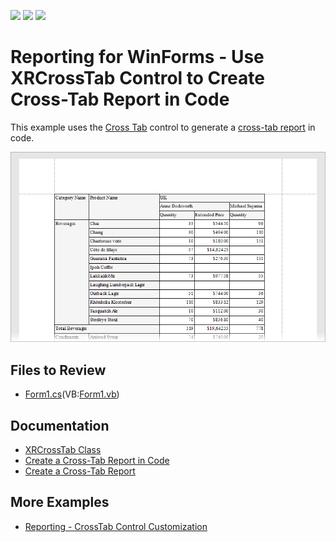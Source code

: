 <!-- default badges list -->
![](https://img.shields.io/endpoint?url=https://codecentral.devexpress.com/api/v1/VersionRange/705733904/2023.1)
[![](https://img.shields.io/badge/Open_in_DevExpress_Support_Center-FF7200?style=flat-square&logo=DevExpress&logoColor=white)](https://supportcenter.devexpress.com/ticket/details/T1195657)
[![](https://img.shields.io/badge/📖_How_to_use_DevExpress_Examples-e9f6fc?style=flat-square)](https://docs.devexpress.com/GeneralInformation/403183)
<!-- default badges end -->
# Reporting for WinForms - Use XRCrossTab Control to Create Cross-Tab Report in Code


This example uses the [Cross Tab](https://docs.devexpress.com/XtraReports/DevExpress.XtraReports.UI.XRCrossTab) control to generate a [cross-tab report](https://docs.devexpress.com/XtraReports/4226/create-reports/create-a-cross-tab-report) in code.


![Cross-Tab Report](Images/screenshot.png)

## Files to Review

- [Form1.cs](CS/Form1.cs)(VB:[Form1.vb](VB/Form1.vb))

## Documentation

- [XRCrossTab Class](https://docs.devexpress.com/XtraReports/DevExpress.XtraReports.UI.XRCrossTab)
- [Create a Cross-Tab Report in Code](https://docs.devexpress.com/XtraReports/403673/detailed-guide-to-devexpress-reporting/reporting-api/create-reports-in-code/create-a-cross-tab-report)
- [Create a Cross-Tab Report](https://docs.devexpress.com/XtraReports/4226/create-reports/create-a-cross-tab-report)

## More Examples

- [Reporting - CrossTab Control Customization](https://github.com/DevExpress-Examples/reporting-crosstab-customization)
